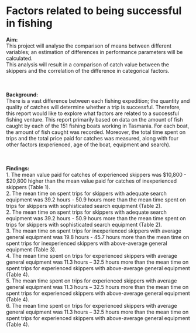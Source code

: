 # Factors related to being successful in fishing
<b>Aim:</b> <br> This project will analyse the comparison of means between different variables; an estimation of differences in performance parameters will be calculated.
<br>This analysis will result in a comparison of catch value between the skippers and the correlation of the difference in categorical factors.


<br><br>
<b>Background:</b> <br> There is a vast difference between each fishing expedition; the quantity and quality of catches will determine whether a trip is successful. Therefore, this report would like to explore what factors are related to a successful fishing venture. This report primarily based on data on the amount of fish caught by each of the 151 fishing boats working in Tasmania. For each boat, the amount of fish caught was recorded. Moreover, the total time spent on trips and the total price paid for catches was measured, along with four other factors (experienced, age of the boat, equipment and search).

<br><br>
<b>Findings:</b> <br> 1. The mean value paid for catches of experienced skippers was $10,800 - $20,800 higher than the mean value paid for catches of inexperienced skippers (Table 1). 
<br>2. The mean time on spent trips for skippers with adequate search equipment was 39.2 
hours - 50.9 hours more than the mean time spent on trips for skippers with sophisticated 
search equipment (Table 2).
<br>2. The mean time on spent trips for skippers with adequate search equipment was 39.2 
hours - 50.9 hours more than the mean time spent on trips for skippers with sophisticated 
search equipment (Table 2).
<br>3. The mean time on spent trips for inexperienced skippers with average general equipment was 19.8 hours - 45.7 hours more than the mean time on spent trips for inexperienced skippers with above-average general equipment (Table 3).
<br>4. The mean time spent on trips for experienced skippers with average general equipment 
was 11.3 hours – 32.5 hours more than the mean time on spent trips for experienced 
skippers with above-average general equipment (Table 4).
<br>5. The mean time spent on trips for experienced skippers with average general equipment 
was 11.3 hours – 32.5 hours more than the mean time on spent trips for experienced 
skippers with above-average general equipment (Table 4).
<br>6. The mean time spent on trips for experienced skippers with average general equipment 
was 11.3 hours – 32.5 hours more than the mean time on spent trips for experienced 
skippers with above-average general equipment (Table 4).
